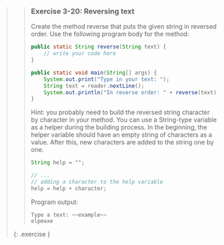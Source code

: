 <!-- WAS 3-14 -->
>> ### Exercise 3-20: Reversing text
>> 
>> Create the method reverse that puts the given string in reversed order. Use the following program body for the method:
>> 
>>```java
>> public static String reverse(String text) {
>>     // write your code here
>> }
>> 
>> public static void main(String[] args) {
>>     System.out.print("Type in your text: ");
>>     String text = reader.nextLine();
>>     System.out.println("In reverse order: " + reverse(text));
>> }
>>```
>>  
>> Hint: you probably need to build the reversed string character by character in your method. You can use a String-type variable as a helper during the building process. In the beginning, the helper variable should have an empty string of characters as a value. After this, new characters are added to the string one by one.
>>
>>```java 
>> String help = "";
>> 
>> // ...
>> // adding a character to the help variable
>> help = help + character;
>>```
>>
>> Program output:
>>
>>```output 
>> Type a text: ~~example~~
>> elpmaxe
>>```
>>
>{: .exercise }